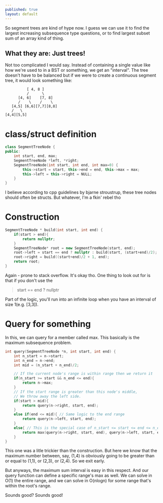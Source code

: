```yaml
---
published: true
layout: default
---
```

So segment trees are kind of hype now. I guess we can use it to find the largest increasing subsequence type questions, or to find largest subset sum of an array kind of thing. 

## What they are: Just trees! ##
Not too complicated I would say. Instead of containing a single value like how we're used to in a BST or something, we get an "interval". The tree doesn't have to be balanced but if we were to create a continuous segment tree, it would look something like:


```
          [ 4, 8 ]
          /      \
      [4, 6]    [7, 8]
      /    \    /    \
   [4,5] [6,6][7,7][8,8]
   /   \
[4,4][5,5]
```

# class/struct definition #
```c++
class SegmentTreeNode {
public:
    int start, end, max;
    SegmentTreeNode *left, *right;
    SegmentTreeNode(int start, int end, int max=0) {
        this->start = start, this->end = end, this->max = max;
        this->left = this->right = NULL;
    }
}
```
I believe according to cpp guidelines by bjarne stroustrup, these tree nodes should often be structs. But whatever, I'm a fkin' rebel tho

# Construction #
```c++
SegmentTreeNode * build(int start, int end) {
    if(start > end){
        return nullptr;
    }
    SegmentTreeNode* root = new SegmentTreeNode(start, end);
    root->left = start == end ? nullptr : build(start, (start+end)/2);
    root->right = build((start+end)/2 + 1, end);
    return root;
}
```
Again - prone to stack overflow. It's okay tho.
One thing to look out for is that if you don't use the 

>start == end ? nullptr

Part of the logic, you'll run into an infinite loop when you have an interval of size 1(e.g. [3,3]).

# Query for something #
In this, we can query for a member called max. This basically is the maximum subsequence problem.

```c++
int query(SegmentTreeNode *n, int start, int end) {
    int n_start = n->start;
    int n_end = n->end;
    int mid = (n_start + n_end)/2;

    // If the current node's range is within range then we return it
    if(n_start >= start && n_end <= end){
        return n->max;
    }
    // If the start range is greater than this node's middle,
    // We throw away the left side.
    if(start > mid){
        return query(n->right, start, end);
    }
    else if(end <= mid){ // Same logic to the end range
        return query(n->left, start, end);
    }
    else{ // This is the special case of n_start <= start <= end <= n_end
        return max(query(n->right, start, end), query(n->left, start, end));
    }
}
```

This one was a litle trickier than the construction. But here we know that the maximum number between, say, (1,4) is obviously going to be greater than or equal to (1,1), or (2,3), or (2,4). So we exit early.

But anyways, the maximum sum interval is easy in this respect. And our query function can define a specific range's max as well. We can solve in O(1) the entire range, and we can solve in O(nlogn) for some range that's within the root's range.

Sounds good? Sounds good!
